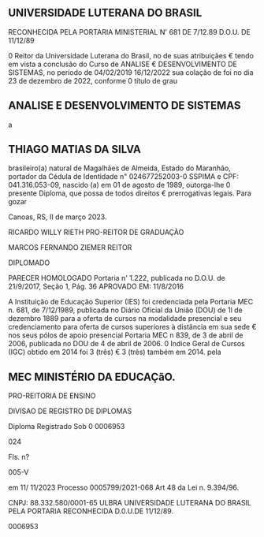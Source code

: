 <!-- image -->
## UNIVERSIDADE LUTERANA DO BRASIL

RECONHECIDA PELA PORTARIA MINISTERIAL N' 681 DE 7/12.89 D.O.U. DE 11/12/89

<!-- image -->

0 Reitor da Universidade Luterana do Brasil, no de suas atribuiçães € tendo em vista a conclusão do Curso de ANALISE € DESENVOLVIMENTO DE SISTEMAS, no período de 04/02/2019 16/12/2022 sua colação de foi no dia 23 de dezembro de 2022, conforme 0 título de grau

## ANALISE E DESENVOLVIMENTO DE SISTEMAS

a

## THIAGO MATIAS DA SILVA

brasileiro(a) natural de Magalhães de Almeida, Estado do Maranhão, portador da Cédula de Identidade n" 024677252003-0 SSPIMA e CPF: 041.316.053-09, nascido (a) em 01 de agosto de 1989, outorga-lhe 0 presente Diploma, que possa de todos direitos € prerrogativas legais. Para gozar

<!-- image -->

<!-- image -->

Canoas, RS, II de março 2023.

RICARDO WILLY RIETH PRO-REITOR DE GRADUAÇÀO

MARCOS FERNANDO ZIEMER REITOR

DIPLOMADO

<!-- image -->

<!-- image -->

PARECER HOMOLOGADO Portaria n' 1.222, publicada no D.O.U. de 21/9/2017, Seção 1, Pág. 36 APROVADO EM: 11/8/2016

A Instituição de Educação Superior (IES) foi credenciada pela Portaria MEC n. 681, de 7/12/1989, publicada no Diário Oficial da União (DOU) de 1l de dezembro 1889 para a oferta de cursos na modalidade presencial e seu credenciamento para oferta de cursos superiores à distância em sua sede € nos seus pólos de apoio presencial Portaria MEC n 839, de 3 de abril de 2006, publicada no DOU de 4 de abril de 2006. 0 Indice Geral de Cursos (IGC) obtido em 2014 foi 3 (três) € 3 (três) também em 2014. pela

## MEC MINISTÉRIO DA EDUCAÇãO.

PRO-REITORIA DE ENSINO

DIVISAO DE REGISTRO DE DIPLOMAS

Diploma Registrado Sob 0 0006953

024

Fls. n?

005-V

em 11/ 11/2023 Processo 0005799/2021-068 Art 48 da Lei n. 9.394/96.

<!-- image -->

CNPJ: 88.332.580/0001-65 ULBRA UNIVERSIDADE LUTERANA DO BRASIL PELA PORTARIA RECONHECIDA D.0.U.DE 11/12/89.

<!-- image -->

0006953